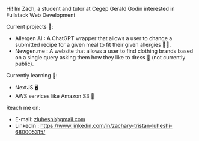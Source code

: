 Hi! Im Zach, a student and tutor at Cegep Gerald Godin interested in Fullstack Web Development

Current projects 🔭:

  - Allergen AI : A ChatGPT wrapper that allows a user to change a submitted recipe for a given meal to fit their given allergies 👨‍🍳.
  - Newgen.me : A website that allows a user to find clothing brands based on a single query asking them how they like to dress 👕 (not currently public).

Currently learning 🌱:
  - NextJS 🖥️
  - AWS services like Amazon S3 📗

Reach me on:
  -  E-mail: zluheshi@gmail.com
  -  Linkedin : https://www.linkedin.com/in/zachary-tristan-luheshi-680005315/

<!--
**zachluh/zachluh** is a ✨ _special_ ✨ repository because its `README.md` (this file) appears on your GitHub profile.

Here are some ideas to get you started:

- 🔭 I’m currently working on ...
- 🌱 I’m currently learning ...
- 👯 I’m looking to collaborate on ...
- 🤔 I’m looking for help with ...
- 💬 Ask me about ...
- 📫 How to reach me: ...
- 😄 Pronouns: ...
- ⚡ Fun fact: ...
-->
